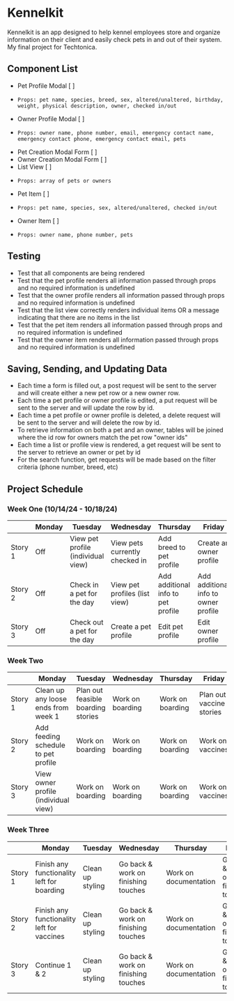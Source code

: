 # Kennelkit

Kennelkit is an app designed to help kennel employees store and organize information on their client and easily check pets in and out of their system. My final project for Techtonica.

## Component List
- Pet Profile Modal [ ]
-     Props: pet name, species, breed, sex, altered/unaltered, birthday, weight, physical description, owner, checked in/out
- Owner Profile Modal [ ]
-     Props: owner name, phone number, email, emergency contact name, emergency contact phone, emergency contact email, pets
- Pet Creation Modal Form [ ]
- Owner Creation Modal Form [ ]
- List View [ ]
-     Props: array of pets or owners
- Pet Item [ ]
-     Props: pet name, species, sex, altered/unaltered, checked in/out
- Owner Item [ ]
-     Props: owner name, phone number, pets

## Testing
- Test that all components are being rendered
- Test that the pet profile renders all information passed through props and no required information is undefined
- Test that the owner profile renders all information passed through props and no required information is undefined
- Test that the list view correctly renders individual items OR a message indicating that there are no items in the list
- Test that the pet item renders all information passed through props and no required information is undefined
- Test that the owner item renders all information passed through props and no required information is undefined

## Saving, Sending, and Updating Data
- Each time a form is filled out, a post request will be sent to the server and will create either a new pet row or a new owner row.
- Each time a pet profile or owner profile is edited, a put request will be sent to the server and will update the row by id.
- Each time a pet profile or owner profile is deleted, a delete request will be sent to the server and will delete the row by id.
- To retrieve information on both a pet and an owner, tables will be joined where the id row for owners match the pet row "owner ids"
- Each time a list or profile view is rendered, a get request will be sent to the server to retrieve an owner or pet by id
- For the search function, get requests will be made based on the filter criteria (phone number, breed, etc)

## Project Schedule

### Week One (10/14/24 - 10/18/24)

|| Monday | Tuesday | Wednesday | Thursday | Friday |
| - | ------ | ------- | --------- | -------- | ------ |
| Story 1 | Off | View pet profile (individual view) | View pets currently checked in | Add breed to pet profile | Create an owner profile |
| Story 2 | Off | Check in a pet for the day | View pet profiles (list view) | Add additional info to pet profile | Add additional info to owner profile | 
| Story 3 | Off | Check out a pet for the day | Create a pet profile | Edit pet profile | Edit owner profile |

### Week Two

|| Monday | Tuesday | Wednesday | Thursday | Friday |
| - | ------ | ------- | --------- | -------- | ------ |
| Story 1 | Clean up any loose ends from week 1 | Plan out feasible boarding stories | Work on boarding | Work on boarding | Plan out vaccine stories |
| Story 2 | Add feeding schedule to pet profile | Work on boarding | Work on boarding | Work on boarding | Work on vaccines |
| Story 3 | View owner profile (individual view) | Work on boarding | Work on boarding | Work on boarding | Work on vaccines |

### Week Three

|| Monday | Tuesday | Wednesday | Thursday | Friday |
| - | ------ | ------- | --------- | -------- | ------ |
| Story 1 | Finish any functionality left for boarding | Clean up styling | Go back & work on finishing touches | Work on documentation | Go back & work on finishing touches |
| Story 2 | Finish any functionality left for vaccines | Clean up styling | Go back & work on finishing touches | Work on documentation | Go back & work on finishing touches |
| Story 3 | Continue 1 & 2 | Clean up styling | Go back & work on finishing touches | Work on documentation | Go back & work on finishing touches |
